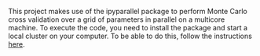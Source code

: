This project makes use of the ipyparallel package to perform Monte Carlo cross validation over a grid of parameters in parallel on a multicore machine. To execute the code, you need to install the package and start a local cluster on your computer. To be able to do this, follow the instructions [here](http://ipyparallel.readthedocs.io/en/latest/).